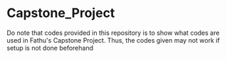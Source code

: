 # Capstone_Project

Do note that codes provided in this repository is to show what codes are used in Fathu's Capstone Project. Thus, the codes given may not work if setup is not done beforehand